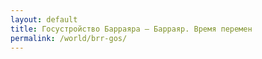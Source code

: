 ```yaml
---
layout: default
title: Госустройство Барраяра — Барраяр. Время перемен
permalink: /world/brr-gos/
---
```

